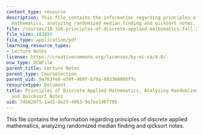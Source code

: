 ```yaml
---
content_type: resource
description: This file contains the information regarding principles of discrete applied
  mathematics, analyzing randomized median finding and qicksort notes.
file: /courses/18-310-principles-of-discrete-applied-mathematics-fall-2013/7db820f51ad2de2340639a7ea14b7795_MIT18_310F13_Ch12.pdf
file_size: 103893
file_type: application/pdf
learning_resource_types:
- Lecture Notes
license: https://creativecommons.org/licenses/by-nc-sa/4.0/
ocw_type: OCWFile
parent_title: Lecture Notes
parent_type: CourseSection
parent_uid: 9a763fe0-e59f-409f-b79a-803366095f7c
resourcetype: Document
title: Principles of Discrete Applied Mathematics, Analyzing Randomized Median Finding
  and Quicksort Notes
uid: 7db820f5-1ad2-de23-4063-9a7ea14b7795
---
```

This file contains the information regarding principles of discrete applied mathematics, analyzing randomized median finding and qicksort notes.